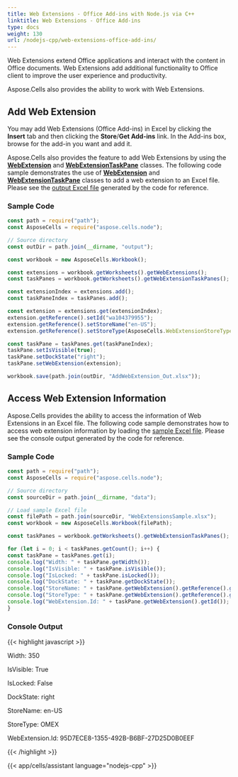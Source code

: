 ```yaml
---  
title: Web Extensions - Office Add-ins with Node.js via C++  
linktitle: Web Extensions - Office Add-ins  
type: docs  
weight: 130  
url: /nodejs-cpp/web-extensions-office-add-ins/  
---  
```


Web Extensions extend Office applications and interact with the content in Office documents. Web Extensions add additional functionality to Office client to improve the user experience and productivity.

Aspose.Cells also provides the ability to work with Web Extensions.

## **Add Web Extension**

You may add Web Extensions (Office Add-ins) in Excel by clicking the **Insert** tab and then clicking the **Store**/**Get Add-ins** link. In the Add-ins box, browse for the add-in you want and add it.

Aspose.Cells also provides the feature to add Web Extensions by using the [**WebExtension**](https://reference.aspose.com/cells/nodejs-cpp/webextension) and [**WebExtensionTaskPane**](https://reference.aspose.com/cells/nodejs-cpp/webextensiontaskpane) classes. The following code sample demonstrates the use of [**WebExtension**](https://reference.aspose.com/cells/nodejs-cpp/webextension) and [**WebExtensionTaskPane**](https://reference.aspose.com/cells/nodejs-cpp/webextensiontaskpane) classes to add a web extension to an Excel file. Please see the [output Excel file](89849869.xlsx) generated by the code for reference.

### **Sample Code**

```javascript
const path = require("path");
const AsposeCells = require("aspose.cells.node");

// Source directory
const outDir = path.join(__dirname, "output");

const workbook = new AsposeCells.Workbook();

const extensions = workbook.getWorksheets().getWebExtensions();
const taskPanes = workbook.getWorksheets().getWebExtensionTaskPanes();

const extensionIndex = extensions.add();
const taskPaneIndex = taskPanes.add();

const extension = extensions.get(extensionIndex);
extension.getReference().setId("wa104379955");
extension.getReference().setStoreName("en-US");
extension.getReference().setStoreType(AsposeCells.WebExtensionStoreType.OMEX);

const taskPane = taskPanes.get(taskPaneIndex);
taskPane.setIsVisible(true);
taskPane.setDockState("right");
taskPane.setWebExtension(extension);

workbook.save(path.join(outDir, "AddWebExtension_Out.xlsx"));
```

## **Access Web Extension Information**

Aspose.Cells provides the ability to access the information of Web Extensions in an Excel file. The following code sample demonstrates how to access web extension information by loading the [sample Excel file](89849870.xlsx). Please see the console output generated by the code for reference.

### **Sample Code**

```javascript
const path = require("path");
const AsposeCells = require("aspose.cells.node");

// Source directory
const sourceDir = path.join(__dirname, "data");

// Load sample Excel file
const filePath = path.join(sourceDir, "WebExtensionsSample.xlsx");
const workbook = new AsposeCells.Workbook(filePath);

const taskPanes = workbook.getWorksheets().getWebExtensionTaskPanes();

for (let i = 0; i < taskPanes.getCount(); i++) {
const taskPane = taskPanes.get(i);
console.log("Width: " + taskPane.getWidth());
console.log("IsVisible: " + taskPane.isVisible());
console.log("IsLocked: " + taskPane.isLocked());
console.log("DockState: " + taskPane.getDockState());
console.log("StoreName: " + taskPane.getWebExtension().getReference().getStoreName());
console.log("StoreType: " + taskPane.getWebExtension().getReference().getStoreType());
console.log("WebExtension.Id: " + taskPane.getWebExtension().getId());
}
```

### **Console Output**

{{< highlight javascript >}}

Width: 350

IsVisible: True

IsLocked: False

DockState: right

StoreName: en-US

StoreType: OMEX

WebExtension.Id: 95D7ECE8-1355-492B-B6BF-27D25D0B0EEF

{{< /highlight >}}  
  
{{< app/cells/assistant language="nodejs-cpp" >}}